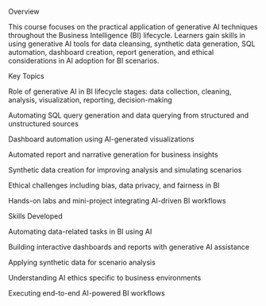 Overview

This course focuses on the practical application of generative AI techniques throughout the Business Intelligence (BI) lifecycle. Learners gain skills in using generative AI tools for data cleansing, synthetic data generation, SQL automation, dashboard creation, report generation, and ethical considerations in AI adoption for BI scenarios.

Key Topics

Role of generative AI in BI lifecycle stages: data collection, cleaning, analysis, visualization, reporting, decision-making

Automating SQL query generation and data querying from structured and unstructured sources

Dashboard automation using AI-generated visualizations

Automated report and narrative generation for business insights

Synthetic data creation for improving analysis and simulating scenarios

Ethical challenges including bias, data privacy, and fairness in BI

Hands-on labs and mini-project integrating AI-driven BI workflows

Skills Developed

Automating data-related tasks in BI using AI

Building interactive dashboards and reports with generative AI assistance

Applying synthetic data for scenario analysis

Understanding AI ethics specific to business environments

Executing end-to-end AI-powered BI workflows
